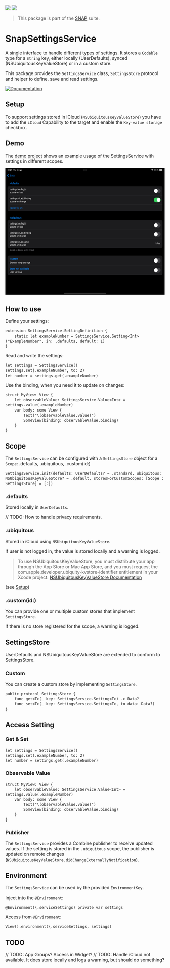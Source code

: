 <!-- Copy badges from SPI -->
[![](https://img.shields.io/endpoint?url=https%3A%2F%2Fswiftpackageindex.com%2Fapi%2Fpackages%2Fsimonnickel%2Fsnap-settings-service%2Fbadge%3Ftype%3Dplatforms)](https://swiftpackageindex.com/simonnickel/snap-settings-service)
[![](https://img.shields.io/endpoint?url=https%3A%2F%2Fswiftpackageindex.com%2Fapi%2Fpackages%2Fsimonnickel%2Fsnap-settings-service%2Fbadge%3Ftype%3Dswift-versions)](https://swiftpackageindex.com/simonnickel/snap-settings-service) 

> This package is part of the [SNAP](https://github.com/simonnickel/snap) suite.

# SnapSettingsService

A single interface to handle different types of settings. It stores a `Codable` type for a `String` key, either locally (UserDefaults), synced (NSUbiquitousKeyValueStore) or in a custom store.

This package provides the `SettingsService` class, `SettingsStore` protocol and helper to define, save and read settings.

[![Documentation][documentation badge]][documentation] 

[documentation]: https://swiftpackageindex.com/simonnickel/snap-settings-service/main/documentation/snapsettingsservice
[documentation badge]: https://img.shields.io/badge/Documentation-DocC-blue


## Setup

To support settings stored in iCloud (`NSUbiquitousKeyValueStore`) you have to add the `iCloud` Capability to the target and enable the `Key-value storage` checkbox.


## Demo

The [demo project](/SnapSettingsServiceDemo) shows an example usage of the SettingsService with settings in different scopes.

<img src="/screenshot.png" height="400">


## How to use

Define your settings:
```
extension SettingsService.SettingDefinition {
	static let exampleNumber = SettingsService.Setting<Int>("ExampleNumber", in: .defaults, default: 1)
}
```

Read and write the settings:
```
let settings = SettingsService()
settings.set(.exampleNumber, to: 2)
let number = settings.get(.exampleNumber)
```

Use the binding, when you need it to update on changes:
```
struct MyView: View {
	let observableValue: SettingsService.Value<Int> = settings.value(.exampleNumber)
	var body: some View {
		Text("\(observableValue.value)")
		SomeView(binding: observableValue.binding)
	}
}
```


## Scope

The `SettingsService` can be configured with a `SettingsStore` object for a `Scope`: .defaults, .ubiquitous, .custom(id:)
```
SettingsService.init(defaults: UserDefaults? = .standard, ubiquitous: NSUbiquitousKeyValueStore? = .default, storesForCustomScopes: [Scope : SettingsStore] = [:])
```


### .defaults

Stored locally in `UserDefaults`.

// TODO: How to handle privacy requirements.


### .ubiquitous

Stored in iCloud using `NSUbiquitousKeyValueStore`. 

If user is not logged in, the value is stored locally and a warning is logged. 

> To use NSUbiquitousKeyValueStore, you must distribute your app through the App Store or Mac App Store, and you must request the com.apple.developer.ubiquity-kvstore-identifier entitlement in your Xcode project.
[NSUbiquitousKeyValueStore Documentation](https://developer.apple.com/documentation/foundation/nsubiquitouskeyvaluestore#)

(see [Setup](#Setup))


### .custom(id:)

You can provide one or multiple custom stores that implement `SettingsStore`.

If there is no store registered for the scope, a warning is logged. 



## SettingsStore

UserDefaults and NSUbiquitousKeyValueStore are extended to conform to SettingsStore.


### Custom

You can create a custom store by implementing `SettingsStore`. 

```
public protocol SettingsStore {
	func get<T>(_ key: SettingsService.Setting<T>) -> Data?
	func set<T>(_ key: SettingsService.Setting<T>, to data: Data?)
}
```


## Access Setting


### Get & Set

```
let settings = SettingsService()
settings.set(.exampleNumber, to: 2)
let number = settings.get(.exampleNumber)
```

### Observable Value

```
struct MyView: View {
	let observableValue: SettingsService.Value<Int> = settings.value(.exampleNumber)
	var body: some View {
		Text("\(observableValue.value)")
		SomeView(binding: observableValue.binding)
	}
}
```

### Publisher

The `SettingsService` provides a Combine publisher to receive updated values. If the setting is stored in the `.ubiquitous` scope, the publisher is updated on remote changes (`NSUbiquitousKeyValueStore.didChangeExternallyNotification`). 



## Environment

The `SettingsService` can be used by the provided `EnvironmentKey`.

Inject into the `@Environment`: 
```
@Environment(\.serviceSettings) private var settings
```

Access from `@Environment`:
```
View().environment(\.serviceSettings, settings)
```


## TODO

// TODO: App Groups? Access in Widget?
// TODO: Handle iCloud not available. It does store locally and logs a warning, but should do something?
